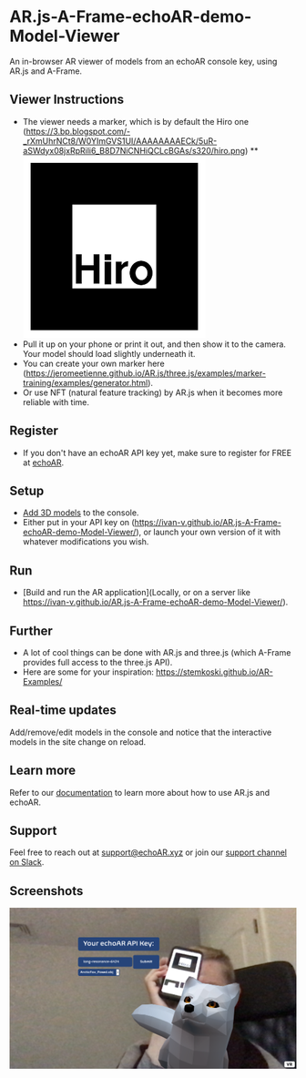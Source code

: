 # AR.js-A-Frame-echoAR-demo-Model-Viewer
An in-browser AR viewer of models from an echoAR console key, using AR.js and A-Frame. 

## Viewer Instructions
* The viewer needs a marker, which is by default the Hiro one (https://3.bp.blogspot.com/-_rXmUhrNCt8/W0YImGVS1UI/AAAAAAAAECk/5uR-aSWdyx08jxRpRili6_B8D7NiCNHiQCLcBGAs/s320/hiro.png)
** <img src="/img/marker.png">
* Pull it up on your phone or print it out, and then show it to the camera. Your model should load slightly underneath it. 
* You can create your own marker here (https://jeromeetienne.github.io/AR.js/three.js/examples/marker-training/examples/generator.html). 
* Or use NFT (natural feature tracking) by AR.js when it becomes more reliable with time.

## Register
* If you don't have an echoAR API key yet, make sure to register for FREE at [echoAR](https://console.echoar.xyz/#/auth/register).

## Setup
* [Add 3D models](https://docs.echoar.xyz/quickstart/add-a-3d-model) to the console.
* Either put in your API key on (https://ivan-v.github.io/AR.js-A-Frame-echoAR-demo-Model-Viewer/), or launch your own version of it with whatever modifications you wish.

## Run
* [Build and run the AR application](Locally, or on a server like https://ivan-v.github.io/AR.js-A-Frame-echoAR-demo-Model-Viewer/).

## Further
* A lot of cool things can be done with AR.js and three.js (which A-Frame provides full access to the three.js API).
* Here are some for your inspiration: https://stemkoski.github.io/AR-Examples/

## Real-time updates
Add/remove/edit models in the console and notice that the interactive models in the site change on reload.

## Learn more
Refer to our [documentation](https://docs.echoar.xyz/unity/) to learn more about how to use AR.js and echoAR.

## Support
Feel free to reach out at [support@echoAR.xyz](mailto:support@echoAR.xyz) or join our [support channel on Slack](https://join.slack.com/t/echoar/shared_invite/enQtNTg4NjI5NjM3OTc1LWU1M2M2MTNlNTM3NGY1YTUxYmY3ZDNjNTc3YjA5M2QyNGZiOTgzMjVmZWZmZmFjNGJjYTcxZjhhNzk3YjNhNjE). 

## Screenshots
<img src="/img/Screenshot-one.png">

